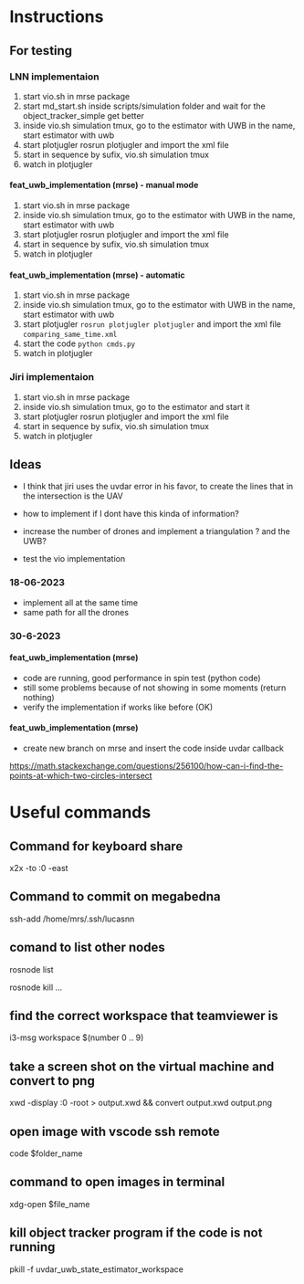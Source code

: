 # Instructions

## For testing 

### LNN implementaion
1. start vio.sh in mrse package
2. start md_start.sh inside scripts/simulation folder and wait for the object_tracker_simple get better
3. inside vio.sh simulation tmux, go to the estimator with UWB in the name, start estimator with uwb
4. start plotjugler rosrun plotjugler and import the xml file
5. start in sequence by sufix, vio.sh simulation tmux
6. watch in plotjugler

#### feat_uwb_implementation (mrse) - manual mode

1. start vio.sh in mrse package
2. inside vio.sh simulation tmux, go to the estimator with UWB in the name, start estimator with uwb
3. start plotjugler rosrun plotjugler and import the xml file
4. start in sequence by sufix, vio.sh simulation tmux
5. watch in plotjugler

#### feat_uwb_implementation (mrse) - automatic
1. start vio.sh in mrse package
2. inside vio.sh simulation tmux, go to the estimator with UWB in the name, start estimator with uwb
3. start plotjugler `rosrun plotjugler plotjugler` and import the xml file `comparing_same_time.xml`
4. start the code `python cmds.py` 
5. watch in plotjugler


### Jiri implementaion
1. start vio.sh in mrse package
3. inside vio.sh simulation tmux, go to the estimator and start it
4. start plotjugler rosrun plotjugler and import the xml file
5. start in sequence by sufix, vio.sh simulation tmux
6. watch in plotjugler

## Ideas 

- I think that jiri uses the uvdar error in his favor, to create the lines that in the intersection is the UAV

- how to implement if I dont have this kinda of information?
- increase the number of drones and implement a triangulation ? and the UWB?

- test the vio implementation

### 18-06-2023
- implement all at the same time 
- same path for all the drones 


### 30-6-2023
#### feat_uwb_implementation (mrse)
- code are running, good performance in spin test (python code)
- still some problems because of not showing in some moments (return nothing)
- verify the implementation if works like before (OK)

#### feat_uwb_implementation (mrse)
- create new branch on mrse and insert the code inside uvdar callback 


https://math.stackexchange.com/questions/256100/how-can-i-find-the-points-at-which-two-circles-intersect


# Useful commands

## Command for keyboard share
x2x -to :0 -east

## Command to commit on megabedna
ssh-add /home/mrs/.ssh/lucasnn

## comand to list other nodes
rosnode list 

rosnode kill ...

## find the correct workspace that teamviewer is
i3-msg workspace $(number 0 .. 9)


## take a screen shot on the virtual machine and convert to png
xwd -display :0 -root > output.xwd && convert output.xwd output.png

## open image with vscode ssh remote
code $folder_name

## command to open images in terminal 
xdg-open $file_name

## kill object tracker program if the code is not running
pkill -f uvdar_uwb_state_estimator_workspace
